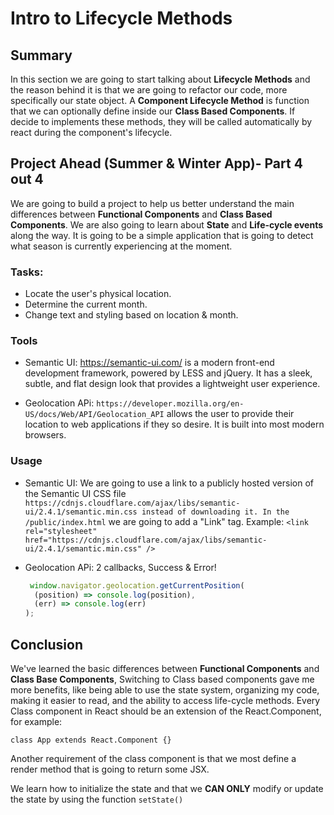# Intro to Lifecycle Methods

## Summary
In this section we are going to start talking about **Lifecycle Methods** and the reason behind it is that we are going to refactor our code, more specifically our state object. A **Component Lifecycle Method** is function that we can optionally define inside our **Class Based Components**. If decide to implements these methods, they will be called automatically by react during the component's lifecycle.

## Project Ahead (Summer & Winter App)- Part 4 out 4
We are going to build a project to help us better understand the main differences between **Functional Components** and **Class Based Components**. We are also going to learn about **State** and **Life-cycle events** along the way. It is going to be a simple application that is going to detect what season is currently experiencing at the moment.

### Tasks:
- Locate the user's physical location.
- Determine the current month.
- Change text and styling based on location & month.

### Tools
- Semantic UI: https://semantic-ui.com/ is a modern front-end development framework, powered by LESS and jQuery. It has a sleek, subtle, and flat design look that provides a lightweight user experience.

- Geolocation APi: `https://developer.mozilla.org/en-US/docs/Web/API/Geolocation_API` allows the user to provide their location to web applications if they so desire. It is built into most modern browsers.


### Usage
- Semantic UI: We are going to use a link to a publicly hosted version of the Semantic UI CSS file `https://cdnjs.cloudflare.com/ajax/libs/semantic-ui/2.4.1/semantic.min.css instead of downloading it. In the /public/index.html` we are going to add a "Link" tag. Example: `<link rel="stylesheet" href="https://cdnjs.cloudflare.com/ajax/libs/semantic-ui/2.4.1/semantic.min.css" />`

- Geolocation APi: 2 callbacks, Success & Error!
  ```javascript
   window.navigator.geolocation.getCurrentPosition(
    (position) => console.log(position), 
    (err) => console.log(err) 
  );
  ```
## Conclusion
We've learned the basic differences between **Functional Components** and **Class Base Components**, Switching to Class based components gave me more benefits, like being able to use the state system, organizing my code, making it easier to read, and the ability to access life-cycle methods. Every Class component in React should be an extension of the React.Component, for example: 
```
class App extends React.Component {}
```
Another requirement of the class component is that we most define a render method that is going to return some JSX. 

We learn how to initialize the state and that we **CAN ONLY** modify or update the state by using the function `setState()`

